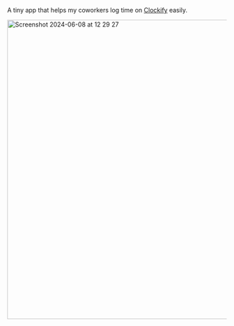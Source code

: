 A tiny app that helps my coworkers log time on [Clockify](https://clockify.me) easily.

<img width="686" alt="Screenshot 2024-06-08 at 12 29 27" src="https://github.com/tatthien/clickup-time-tracking/assets/72242664/5cd7c774-5054-464a-ab19-e901d5f1283d">
